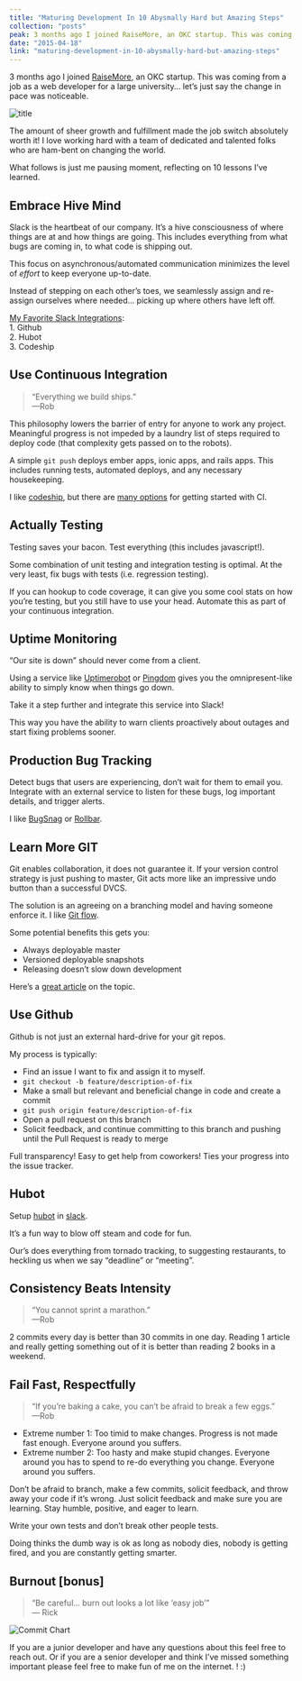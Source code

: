```yaml
---
title: "Maturing Development In 10 Abysmally Hard but Amazing Steps"
collection: "posts"
peak: 3 months ago I joined RaiseMore, an OKC startup. This was coming from a job as a web…
date: "2015-04-18"
link: "maturing-development-in-10-abysmally-hard-but-amazing-steps"
---
```

3 months ago I joined [RaiseMore](http://raisemore.com), an OKC startup. This was coming from a job as a web developer for a large university… let’s just say the change in pace was noticeable.

![title](../posts/2015-04-18-maturing-development-in-10-hard-steps/wpid-ryanlabouve__Ryan_LaBouve_.jpg)

The amount of sheer growth and fulfillment made the job switch absolutely worth it! I love working hard with a team of dedicated and talented folks who are ham-bent on changing the world.

What follows is just me pausing moment, reflecting on 10 lessons I’ve learned.

## Embrace Hive Mind

Slack is the heartbeat of our company. It’s a hive consciousness of where things are at and how things are going. This includes everything from what bugs are coming in, to what code is shipping out.

This focus on asynchronous/automated communication minimizes the level of _effort_ to keep everyone up-to-date.

Instead of stepping on each other’s toes, we seamlessly assign and re-assign ourselves where needed… picking up where others have left off.

[My Favorite Slack Integrations](https://slack.com/integrations):  
1\. Github  
2\. Hubot  
3\. Codeship

## Use Continuous Integration

> “Everything we build ships.”  
> —Rob

This philosophy lowers the barrier of entry for anyone to work any project. Meaningful progress is not impeded by a laundry list of steps required to deploy code (that complexity gets passed on to the robots).

A simple `git push` deploys ember apps, ionic apps, and rails apps. This includes running tests, automated deploys, and any necessary housekeeping.

I like [codeship](http://codeship.com), but there are [many options](http://www.yegor256.com/2014/10/05/ten-hosted-continuous-integration-services.html) for getting started with CI.

## Actually Testing

Testing saves your bacon. Test everything (this includes javascript!).

Some combination of unit testing and integration testing is optimal. At the very least, fix bugs with tests (i.e. regression testing).

If you can hookup to code coverage, it can give you some cool stats on how you’re testing, but you still have to use your head. Automate this as part of your continuous integration.

## Uptime Monitoring

“Our site is down” should never come from a client.

Using a service like [Uptimerobot](https://uptimerobot.com/) or [Pingdom](https://www.pingdom.com/) gives you the omnipresent-like ability to simply know when things go down.

Take it a step further and integrate this service into Slack!

This way you have the ability to warn clients proactively about outages and start fixing problems sooner.

## Production Bug Tracking

Detect bugs that users are experiencing, don’t wait for them to email you. Integrate with an external service to listen for these bugs, log important details, and trigger alerts.

I like [BugSnag](https://bugsnag.com/) or [Rollbar](https://rollbar.com/).

## Learn More GIT

Git enables collaboration, it does not guarantee it. If your version control strategy is just pushing to master, Git acts more like an impressive undo button than a successful DVCS.

The solution is an agreeing on a branching model and having someone enforce it. I like [Git flow](https://www.atlassian.com/git/tutorials/comparing-workflows/gitflow-workflow).

Some potential benefits this gets you:  
* Always deployable master  
* Versioned deployable snapshots  
* Releasing doesn’t slow down development

Here’s a [great article](http://nvie.com/posts/a-successful-git-branching-model/) on the topic.

## Use Github

Github is not just an external hard-drive for your git repos.

My process is typically:  
* Find an issue I want to fix and assign it to myself.  
* `git checkout -b feature/description-of-fix`  
* Make a small but relevant and beneficial change in code and create a commit  
* `git push origin feature/description-of-fix`  
* Open a pull request on this branch  
* Solicit feedback, and continue committing to this branch and pushing until the Pull Request is ready to merge

Full transparency! Easy to get help from coworkers! Ties your progress into the issue tracker.

## Hubot

Setup [hubot](https://hubot.github.com/) in [slack](https://github.com/slackhq/hubot-slack).

It’s a fun way to blow off steam and code for fun.

Our’s does everything from tornado tracking, to suggesting restaurants, to heckling us when we say “deadline” or “meeting”.

## Consistency Beats Intensity

> “You cannot sprint a marathon.”  
> —Rob

2 commits every day is better than 30 commits in one day. Reading 1 article and really getting something out of it is better than reading 2 books in a weekend.

## Fail Fast, Respectfully

> “If you’re baking a cake, you can’t be afraid to break a few eggs.”  
> —Rob

*   Extreme number 1: Too timid to make changes. Progress is not made fast enough. Everyone around you suffers.
*   Extreme number 2: Too hasty and make stupid changes. Everyone around you has to spend to re-do everything you change. Everyone around you suffers.

Don’t be afraid to branch, make a few commits, solicit feedback, and throw away your code if it’s wrong. Just solicit feedback and make sure you are learning. Stay humble, positive, and eager to learn.

Write your own tests and don’t break other people tests.

Doing thinks the dumb way is ok as long as nobody dies, nobody is getting fired, and you are constantly getting smarter.

## Burnout [bonus]

> “Be careful… burn out looks a lot like ‘easy job’”  
> — Rick

![Commit Chart](../posts/2015-04-18-maturing-development-in-10-hard-steps/wpid-ryanlabouve__Ryan_LaBouve_.jpg)

If you are a junior developer and have any questions about this feel free to reach out. Or if you are a senior developer and think I’ve missed something important please feel free to make fun of me on the internet. ! :)
